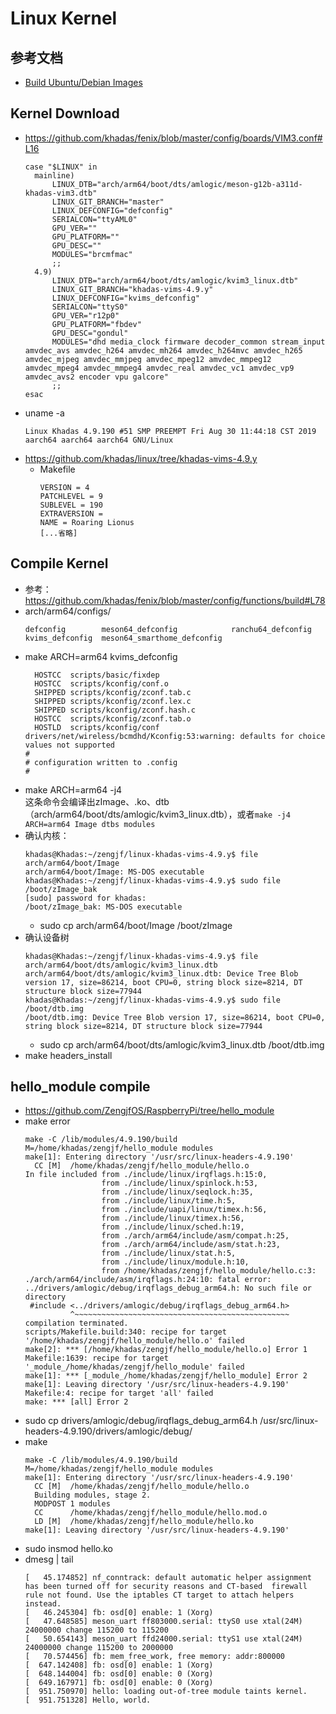 # Linux Kernel

## 参考文档

* [Build Ubuntu/Debian Images](https://docs.khadas.com/vim1/FenixScript.html)

## Kernel Download

* https://github.com/khadas/fenix/blob/master/config/boards/VIM3.conf#L16
  ```
  case "$LINUX" in
  	mainline)
  		LINUX_DTB="arch/arm64/boot/dts/amlogic/meson-g12b-a311d-khadas-vim3.dtb"
  		LINUX_GIT_BRANCH="master"
  		LINUX_DEFCONFIG="defconfig"
  		SERIALCON="ttyAML0"
  		GPU_VER=""
  		GPU_PLATFORM=""
  		GPU_DESC=""
  		MODULES="brcmfmac"
  		;;
  	4.9)
  		LINUX_DTB="arch/arm64/boot/dts/amlogic/kvim3_linux.dtb"
  		LINUX_GIT_BRANCH="khadas-vims-4.9.y"
  		LINUX_DEFCONFIG="kvims_defconfig"
  		SERIALCON="ttyS0"
  		GPU_VER="r12p0"
  		GPU_PLATFORM="fbdev"
  		GPU_DESC="gondul"
  		MODULES="dhd media_clock firmware decoder_common stream_input amvdec_avs amvdec_h264 amvdec_mh264 amvdec_h264mvc amvdec_h265 amvdec_mjpeg amvdec_mmjpeg amvdec_mpeg12 amvdec_mmpeg12 amvdec_mpeg4 amvdec_mmpeg4 amvdec_real amvdec_vc1 amvdec_vp9 amvdec_avs2 encoder vpu galcore"
  		;;
  esac
  ```
* uname -a
  ```
  Linux Khadas 4.9.190 #51 SMP PREEMPT Fri Aug 30 11:44:18 CST 2019 aarch64 aarch64 aarch64 GNU/Linux
  ```
* https://github.com/khadas/linux/tree/khadas-vims-4.9.y
  * Makefile
    ```
    VERSION = 4
    PATCHLEVEL = 9
    SUBLEVEL = 190
    EXTRAVERSION =
    NAME = Roaring Lionus
    [...省略]
    ```

## Compile Kernel

* 参考：https://github.com/khadas/fenix/blob/master/config/functions/build#L78
* arch/arm64/configs/
  ```
  defconfig        meson64_defconfig            ranchu64_defconfig
  kvims_defconfig  meson64_smarthome_defconfig
  ```
* make ARCH=arm64 kvims_defconfig
  ```
    HOSTCC  scripts/basic/fixdep
    HOSTCC  scripts/kconfig/conf.o
    SHIPPED scripts/kconfig/zconf.tab.c
    SHIPPED scripts/kconfig/zconf.lex.c
    SHIPPED scripts/kconfig/zconf.hash.c
    HOSTCC  scripts/kconfig/zconf.tab.o
    HOSTLD  scripts/kconfig/conf
  drivers/net/wireless/bcmdhd/Kconfig:53:warning: defaults for choice values not supported
  #
  # configuration written to .config
  #
  ```
* make ARCH=arm64 -j4  
  这条命令会编译出zImage、.ko、dtb（arch/arm64/boot/dts/amlogic/kvim3_linux.dtb），或者`make -j4 ARCH=arm64 Image dtbs modules`
* 确认内核：
  ```Console
  khadas@Khadas:~/zengjf/linux-khadas-vims-4.9.y$ file arch/arm64/boot/Image
  arch/arm64/boot/Image: MS-DOS executable
  khadas@Khadas:~/zengjf/linux-khadas-vims-4.9.y$ sudo file /boot/zImage_bak
  [sudo] password for khadas:
  /boot/zImage_bak: MS-DOS executable
  ```
  * sudo cp arch/arm64/boot/Image /boot/zImage
* 确认设备树
  ```Console
  khadas@Khadas:~/zengjf/linux-khadas-vims-4.9.y$ file arch/arm64/boot/dts/amlogic/kvim3_linux.dtb
  arch/arm64/boot/dts/amlogic/kvim3_linux.dtb: Device Tree Blob version 17, size=86214, boot CPU=0, string block size=8214, DT structure block size=77944
  khadas@Khadas:~/zengjf/linux-khadas-vims-4.9.y$ sudo file /boot/dtb.img
  /boot/dtb.img: Device Tree Blob version 17, size=86214, boot CPU=0, string block size=8214, DT structure block size=77944
  ```
  * sudo cp arch/arm64/boot/dts/amlogic/kvim3_linux.dtb /boot/dtb.img
* make headers_install


## hello_module compile

* https://github.com/ZengjfOS/RaspberryPi/tree/hello_module
* make error
  ```
  make -C /lib/modules/4.9.190/build M=/home/khadas/zengjf/hello_module modules
  make[1]: Entering directory '/usr/src/linux-headers-4.9.190'
    CC [M]  /home/khadas/zengjf/hello_module/hello.o
  In file included from ./include/linux/irqflags.h:15:0,
                   from ./include/linux/spinlock.h:53,
                   from ./include/linux/seqlock.h:35,
                   from ./include/linux/time.h:5,
                   from ./include/uapi/linux/timex.h:56,
                   from ./include/linux/timex.h:56,
                   from ./include/linux/sched.h:19,
                   from ./arch/arm64/include/asm/compat.h:25,
                   from ./arch/arm64/include/asm/stat.h:23,
                   from ./include/linux/stat.h:5,
                   from ./include/linux/module.h:10,
                   from /home/khadas/zengjf/hello_module/hello.c:3:
  ./arch/arm64/include/asm/irqflags.h:24:10: fatal error: ../drivers/amlogic/debug/irqflags_debug_arm64.h: No such file or directory
   #include <../drivers/amlogic/debug/irqflags_debug_arm64.h>
            ^~~~~~~~~~~~~~~~~~~~~~~~~~~~~~~~~~~~~~~~~~~~~~~~~
  compilation terminated.
  scripts/Makefile.build:340: recipe for target '/home/khadas/zengjf/hello_module/hello.o' failed
  make[2]: *** [/home/khadas/zengjf/hello_module/hello.o] Error 1
  Makefile:1639: recipe for target '_module_/home/khadas/zengjf/hello_module' failed
  make[1]: *** [_module_/home/khadas/zengjf/hello_module] Error 2
  make[1]: Leaving directory '/usr/src/linux-headers-4.9.190'
  Makefile:4: recipe for target 'all' failed
  make: *** [all] Error 2
  ```
* sudo cp drivers/amlogic/debug/irqflags_debug_arm64.h /usr/src/linux-headers-4.9.190/drivers/amlogic/debug/
* make
  ```
  make -C /lib/modules/4.9.190/build M=/home/khadas/zengjf/hello_module modules
  make[1]: Entering directory '/usr/src/linux-headers-4.9.190'
    CC [M]  /home/khadas/zengjf/hello_module/hello.o
    Building modules, stage 2.
    MODPOST 1 modules
    CC      /home/khadas/zengjf/hello_module/hello.mod.o
    LD [M]  /home/khadas/zengjf/hello_module/hello.ko
  make[1]: Leaving directory '/usr/src/linux-headers-4.9.190'
  ```
* sudo insmod hello.ko
* dmesg | tail
  ```
  [   45.174852] nf_conntrack: default automatic helper assignment has been turned off for security reasons and CT-based  firewall rule not found. Use the iptables CT target to attach helpers instead.
  [   46.245304] fb: osd[0] enable: 1 (Xorg)
  [   47.648585] meson_uart ff803000.serial: ttyS0 use xtal(24M) 24000000 change 115200 to 115200
  [   50.654143] meson_uart ffd24000.serial: ttyS1 use xtal(24M) 24000000 change 115200 to 2000000
  [   70.574456] fb: mem_free_work, free memory: addr:800000
  [  647.142408] fb: osd[0] enable: 1 (Xorg)
  [  648.144004] fb: osd[0] enable: 0 (Xorg)
  [  649.167971] fb: osd[0] enable: 0 (Xorg)
  [  951.750970] hello: loading out-of-tree module taints kernel.
  [  951.751328] Hello, world.
  ```